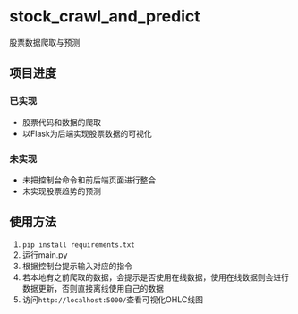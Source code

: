 # stock_crawl_and_predict
股票数据爬取与预测

## 项目进度
### 已实现
+ 股票代码和数据的爬取
+ 以Flask为后端实现股票数据的可视化

### 未实现
+ 未把控制台命令和前后端页面进行整合
+ 未实现股票趋势的预测

## 使用方法
1. `pip install requirements.txt`
2. 运行main.py
3. 根据控制台提示输入对应的指令
4. 若本地有之前爬取的数据，会提示是否使用在线数据，使用在线数据则会进行数据更新，否则直接离线使用自己的数据
5. 访问`http://localhost:5000/`查看可视化OHLC线图

